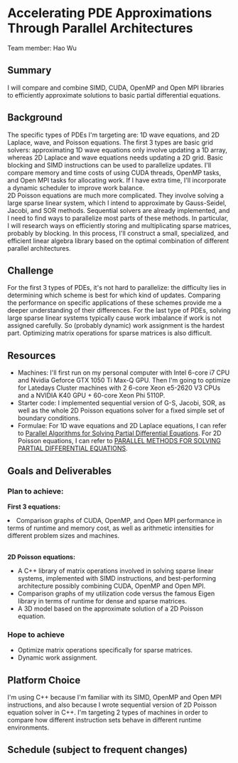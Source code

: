 # Accelerating PDE Approximations Through Parallel Architectures
Team member: Hao Wu
## Summary
I will compare and combine SIMD, CUDA, OpenMP and Open MPI libraries to efficiently approximate solutions to basic partial differential equations.
## Background
The specific types of PDEs I'm targeting are: 1D wave equations, and 2D Laplace, wave, and Poisson equations. 
The first 3 types are basic grid solvers: approximating 1D wave equations only involve updating a 1D array, whereas 2D Laplace and wave equations needs updating a 2D grid. Basic blocking and SIMD instructions can be used to parallelize updates. I'll compare memory and time costs of using CUDA threads, OpenMP tasks, and Open MPI tasks for allocating work. If I have extra time, I'll incorporate a dynamic scheduler to improve work balance.<br>
2D Poisson equations are much more complicated. They involve solving a large sparse linear system, which I intend to approximate by Gauss-Seidel, Jacobi, and SOR methods. Sequential solvers are already implemented, and I need to find ways to parallelize most parts of these methods. In particular, I will research ways on efficiently storing and multiplicating sparse matrices, probably by blocking. In this process, I'll construct a small, specialized, and efficient linear algebra library based on the optimal combination of different parallel architectures.
## Challenge
For the first 3 types of PDEs, it's not hard to parallelize: the difficulty lies in determining which scheme is best for which kind of updates. Comparing the performance on specific applications of these schemes provide me a deeper understanding of their differences.
For the last type of PDEs, solving large sparse linear systems typically cause work imbalance if work is not assigned carefully. So (probably dynamic) work assignment is the hardest part. Optimizing matrix operations for sparse matrices is also difficult.
## Resources
<ul><li>Machines: I'll first run on my personal computer with Intel 6-core i7 CPU and Nvidia Geforce GTX 1050 Ti Max-Q GPU. Then I'm going to optimize for Latedays Cluster machines with 2 6-core Xeon e5-2620 V3 CPUs and a NVIDIA K40 GPU + 60-core Xeon Phi 5110P.</li>
<li>Starter code: I implemented sequential version of G-S, Jacobi, SOR, as well as the whole 2D Poisson equations solver for a fixed simple set of boundary conditions.</li>
<li>Formulae: For 1D wave equations and 2D Laplace equations, I can refer to <a href="https://pdfs.semanticscholar.org/aa7a/561bc58ae4709ba45712e94971ebdb9e6330.pdf">Parallel Algorithms for Solving Partial Differential Equations</a>. For 2D Poisson equations, I can refer to <a href="http://elib.mi.sanu.ac.rs/files/journals/kjm/25/d001download.pdf">PARALLEL METHODS FOR SOLVING PARTIAL DIFFERENTIAL EQUATIONS</a>.</li></ul>

## Goals and Deliverables
### Plan to achieve: 
**First 3 equations:**<br>
<li>Comparison graphs of CUDA, OpenMP, and Open MPI performance in terms of runtime and memory cost, as well as arithmetic intensities for different problem sizes and machines.</li><br>


**2D Poisson equations:**<br>
<ul><li>A C++ library of matrix operations involved in solving sparse linear systems, implemented with SIMD instructions, and best-performing architecture possibly combining CUDA, OpenMP and Open MPI.</li>
<li>Comparison graphs of my utilization code versus the famous Eigen library in terms of runtime for dense and sparse matrices.</li>
<li>A 3D model based on the approximate solution of a 2D Poisson equation.</li></ul>

### Hope to achieve
<ul><li>Optimize matrix operations specifically for sparse matrices.</li>
<li>Dynamic work assignment.</li></ul>

## Platform Choice
I'm using C++ because I'm familiar with its SIMD, OpenMP and Open MPI instructions, and also because I wrote sequential version of 2D Poisson equation solver in C++. I'm targeting 2 types of machines in order to compare how different instruction sets behave in different runtime environments.

## Schedule (subject to frequent changes)



